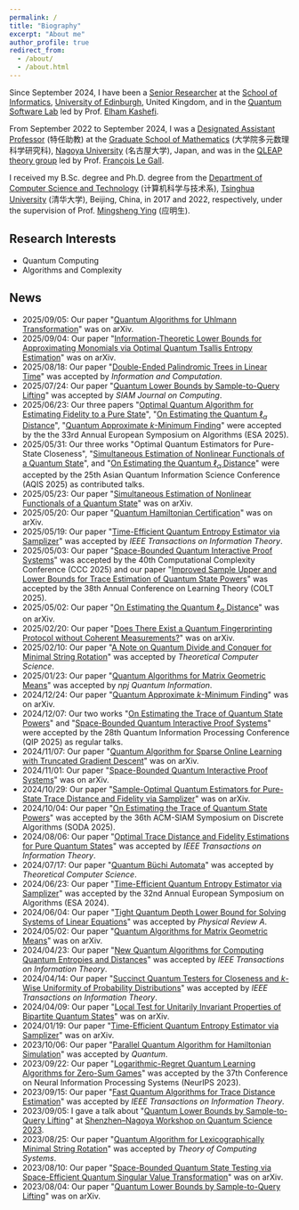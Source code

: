 ```yaml
---
permalink: /
title: "Biography"
excerpt: "About me"
author_profile: true
redirect_from: 
  - /about/
  - /about.html
---
```


Since September 2024, I have been a [Senior Researcher](https://www.research.ed.ac.uk/en/persons/qisheng-wang/publications/) at the [School of Informatics](https://informatics.ed.ac.uk/), [University of Edinburgh](https://www.ed.ac.uk/), United Kingdom, and in the [Quantum Software Lab](https://www.quantumsoftwarelab.com/) led by Prof. [Elham Kashefi](https://scholar.google.com/citations?user=oXpgxTIAAAAJ&hl=en).

From September 2022 to September 2024, I was a [Designated Assistant Professor](https://profs.provost.nagoya-u.ac.jp/html/100012550_en.html) (特任助教) at the [Graduate School of Mathematics](https://www.math.nagoya-u.ac.jp/) (大学院多元数理科学研究科), [Nagoya University](https://en.nagoya-u.ac.jp/) (名古屋大学), Japan, and was in the [QLEAP theory group](https://www.math.nagoya-u.ac.jp/~legall/index.html) led by Prof. [François Le Gall](http://www.francoislegall.com/).

I received my B.Sc. degree and Ph.D. degree from the [Department of Computer Science and Technology](https://www.cs.tsinghua.edu.cn/csen/) (计算机科学与技术系), [Tsinghua University](https://www.tsinghua.edu.cn/en/) (清华大学), Beijing, China, in 2017 and 2022, respectively, under the supervision of Prof. [Mingsheng Ying](https://www.cs.tsinghua.edu.cn/csen/info/1186/4020.htm) (应明生). 

## Research Interests

  * Quantum Computing
  * Algorithms and Complexity

## News

* 2025/09/05: Our paper "[Quantum Algorithms for Uhlmann Transformation](https://arxiv.org/abs/2509.03619)" was on arXiv.
* 2025/09/04: Our paper "[Information-Theoretic Lower Bounds for Approximating Monomials via Optimal Quantum Tsallis Entropy Estimation](https://arxiv.org/abs/2509.03496)" was on arXiv.
* 2025/08/18: Our paper "[Double-Ended Palindromic Trees in Linear Time](https://arxiv.org/abs/2210.02292)" was accepted by *Information and Computation*.
* 2025/07/24: Our paper "[Quantum Lower Bounds by Sample-to-Query Lifting](https://arxiv.org/abs/2308.01794)" was accepted by *SIAM Journal on Computing*.
* 2025/06/23: Our three papers "[Optimal Quantum Algorithm for Estimating Fidelity to a Pure State](https://arxiv.org/abs/2506.23650)", "[On Estimating the Quantum $\ell_\alpha$ Distance](https://arxiv.org/abs/2505.00457)", "[Quantum Approximate $k$-Minimum Finding](https://arxiv.org/abs/2412.16586)" were accepted by the the 33rd Annual European Symposium on Algorithms (ESA 2025).
* 2025/05/31: Our three works "Optimal Quantum Estimators for Pure-State Closeness", "[Simultaneous Estimation of Nonlinear Functionals of a Quantum State](https://arxiv.org/abs/2505.16715)", and "[On Estimating the Quantum $\ell_\alpha$ Distance](https://arxiv.org/abs/2505.00457)" were accepted by the 25th Asian Quantum Information Science Conference (AQIS 2025) as contributed talks.
* 2025/05/23: Our paper "[Simultaneous Estimation of Nonlinear Functionals of a Quantum State](https://arxiv.org/abs/2505.16715)" was on arXiv.
* 2025/05/20: Our paper "[Quantum Hamiltonian Certification](https://arxiv.org/abs/2505.13217)" was on arXiv.
* 2025/05/19: Our paper "[Time-Efficient Quantum Entropy Estimator via Samplizer](https://arxiv.org/abs/2401.09947)" was accepted by *IEEE Transactions on Information Theory*.
* 2025/05/03: Our paper "[Space-Bounded Quantum Interactive Proof Systems](https://arxiv.org/abs/2410.23958)" was accepted by the 40th Computational Complexity Conference (CCC 2025) and our paper "[Improved Sample Upper and Lower Bounds for Trace Estimation of Quantum State Powers](https://arxiv.org/abs/2505.09563)" was accepted by the 38th Annual Conference on Learning Theory (COLT 2025).
* 2025/05/02: Our paper "[On Estimating the Quantum $\ell_\alpha$ Distance](https://arxiv.org/abs/2505.00457)" was on arXiv. 
* 2025/02/20: Our paper "[Does There Exist a Quantum Fingerprinting Protocol without Coherent Measurements?](https://arxiv.org/abs/2502.13427)" was on arXiv. 
* 2025/02/10: Our paper "[A Note on Quantum Divide and Conquer for Minimal String Rotation](https://arxiv.org/abs/2210.09149)" was accepted by *Theoretical Computer Science*.
* 2025/01/23: Our paper "[Quantum Algorithms for Matrix Geometric Means](https://arxiv.org/abs/2405.00673)" was accepted by *npj Quantum Information*.
* 2024/12/24: Our paper "[Quantum Approximate $k$-Minimum Finding](https://arxiv.org/abs/2412.16586)" was on arXiv. 
* 2024/12/07: Our two works "[On Estimating the Trace of Quantum State Powers](https://arxiv.org/abs/2410.13559)" and "[Space-Bounded Quantum Interactive Proof Systems](https://arxiv.org/abs/2410.23958)" were accepted by the 28th Quantum Information Processing Conference (QIP 2025) as regular talks.
* 2024/11/07: Our paper "[Quantum Algorithm for Sparse Online Learning with Truncated Gradient Descent](https://arxiv.org/abs/2411.03925)" was on arXiv. 
* 2024/11/01: Our paper "[Space-Bounded Quantum Interactive Proof Systems](https://arxiv.org/abs/2410.23958)" was on arXiv.
* 2024/10/29: Our paper "[Sample-Optimal Quantum Estimators for Pure-State Trace Distance and Fidelity via Samplizer](https://arxiv.org/abs/2410.21201)" was on arXiv. 
* 2024/10/04: Our paper "[On Estimating the Trace of Quantum State Powers](https://arxiv.org/abs/2410.13559)" was accepted by the 36th ACM-SIAM Symposium on Discrete Algorithms (SODA 2025).
* 2024/08/06: Our paper "[Optimal Trace Distance and Fidelity Estimations for Pure Quantum States](https://arxiv.org/abs/2408.16655)" was accepted by *IEEE Transactions on Information Theory*.
* 2024/07/17: Our paper "[Quantum Büchi Automata](https://arxiv.org/abs/1804.08982)" was accepted by *Theoretical Computer Science*.
* 2024/06/23: Our paper "[Time-Efficient Quantum Entropy Estimator via Samplizer](https://arxiv.org/abs/2401.09947)" was accepted by the 32nd Annual European Symposium on Algorithms (ESA 2024).
* 2024/06/04: Our paper "[Tight Quantum Depth Lower Bound for Solving Systems of Linear Equations](https://arxiv.org/abs/2407.06012)" was accepted by *Physical Review A*.
* 2024/05/02: Our paper "[Quantum Algorithms for Matrix Geometric Means](https://arxiv.org/abs/2405.00673)" was on arXiv.
* 2024/04/23: Our paper "[New Quantum Algorithms for Computing Quantum Entropies and Distances](https://arxiv.org/abs/2203.13522)" was accepted by *IEEE Transactions on Information Theory*. 
* 2024/04/14: Our paper "[Succinct Quantum Testers for Closeness and $k$-Wise Uniformity of Probability Distributions](https://arxiv.org/abs/2304.12916)" was accepted by *IEEE Transactions on Information Theory*. 
* 2024/04/09: Our paper "[Local Test for Unitarily Invariant Properties of Bipartite Quantum States](https://arxiv.org/abs/2404.04599)" was on arXiv. 
* 2024/01/19: Our paper "[Time-Efficient Quantum Entropy Estimator via Samplizer](https://arxiv.org/abs/2401.09947)" was on arXiv. 
* 2023/10/06: Our paper "[Parallel Quantum Algorithm for Hamiltonian Simulation](https://arxiv.org/abs/2105.11889)" was accepted by *Quantum*.
* 2023/09/22: Our paper "[Logarithmic-Regret Quantum Learning Algorithms for Zero-Sum Games](https://arxiv.org/abs/2304.14197)" was accepted by the 37th Conference on Neural Information Processing Systems (NeurIPS 2023).
* 2023/09/15: Our paper "[Fast Quantum Algorithms for Trace Distance Estimation](https://arxiv.org/abs/2301.06783)" was accepted by *IEEE Transactions on Information Theory*.
* 2023/09/05: I gave a talk about "[Quantum Lower Bounds by Sample-to-Query Lifting](https://arxiv.org/abs/2308.01794)" at [Shenzhen–Nagoya Workshop on Quantum Science 2023](https://shenzhen-nagoya.github.io/2023/).
* 2023/08/25: Our paper "[Quantum Algorithm for Lexicographically Minimal String Rotation](https://arxiv.org/abs/2012.09376)" was accepted by *Theory of Computing Systems*.
* 2023/08/10: Our paper "[Space-Bounded Quantum State Testing via Space-Efficient Quantum Singular Value Transformation](https://arxiv.org/abs/2308.05079)" was on arXiv.
* 2023/08/04: Our paper "[Quantum Lower Bounds by Sample-to-Query Lifting](https://arxiv.org/abs/2308.01794)" was on arXiv.

